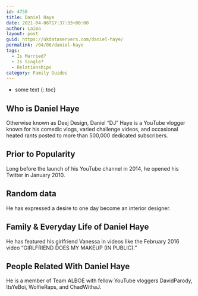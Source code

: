 ```yaml
---
id: 4758
title: Daniel Haye
date: 2021-04-06T17:37:33+00:00
author: Laima
layout: post
guid: https://ukdataservers.com/daniel-haye/
permalink: /04/06/daniel-haye
tags:
  - Is Married?
  - Is Single?
  - Relationships
category: Family Guides
---
```


* some text
{: toc}


## Who is Daniel Haye
                  
                  
                  
Otherwise known as Deej Design, Daniel &#8220;DJ&#8221; Haye is a YouTube vlogger known for his comedic vlogs, varied challenge videos, and occasional heated rants posted to more than 500,000 dedicated subscribers. 
                  
              
            
              
            
                
                
                
## Prior to Popularity
                  
                  
                  
Long before the launch of his YouTube channel in 2014, he opened his Twitter in January 2010.
                  
              
            
              
            
                
                
                
## Random data
                  
                  
                  
He has expressed a desire to one day become an interior designer. 
                  
              
            
              
            
                
                
                
## Family & Everyday Life of Daniel Haye
                  
                  
                  
He has featured his girlfriend Vanessa in videos like the February 2016 video &#8220;GIRLFRIEND DOES MY MAKEUP (IN PUBLIC).&#8221; 
                  
              
            
              
            
                
                
                
## People Related With Daniel Haye
                  
                  
                  
He is a member of Team ALBOE with fellow YouTube vloggers DavidParody, ItsYeBoi, WolfieRaps, and ChadWithaJ.
                  
              
            
              
            
                
              
            
              
              
            
            
              
            
          
          
          
